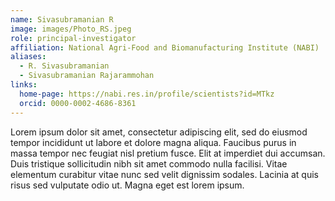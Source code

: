 ```yaml
---
name: Sivasubramanian R
image: images/Photo_RS.jpeg
role: principal-investigator
affiliation: National Agri-Food and Biomanufacturing Institute (NABI)
aliases:
  - R. Sivasubramanian
  - Sivasubramanian Rajarammohan
links:
  home-page: https://nabi.res.in/profile/scientists?id=MTkz
  orcid: 0000-0002-4686-8361
---
```


Lorem ipsum dolor sit amet, consectetur adipiscing elit, sed do eiusmod tempor incididunt ut labore et dolore magna aliqua.
Faucibus purus in massa tempor nec feugiat nisl pretium fusce.
Elit at imperdiet dui accumsan.
Duis tristique sollicitudin nibh sit amet commodo nulla facilisi.
Vitae elementum curabitur vitae nunc sed velit dignissim sodales.
Lacinia at quis risus sed vulputate odio ut.
Magna eget est lorem ipsum.
